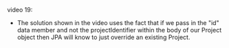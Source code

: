video 19:

- The solution shown in the video uses the fact that if we pass in the "id" data member and not the projectIdentifier within
the body of our Project object then JPA will know to just override an existing Project.
